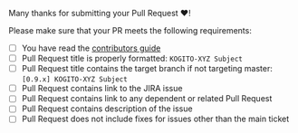Many thanks for submitting your Pull Request :heart:! 

Please make sure that your PR meets the following requirements:

- [ ] You have read the [contributors guide](CONTRIBUTING.md)
- [ ] Pull Request title is properly formatted: `KOGITO-XYZ Subject`
- [ ] Pull Request title contains the target branch if not targeting master: `[0.9.x] KOGITO-XYZ Subject`
- [ ] Pull Request contains link to the JIRA issue
- [ ] Pull Request contains link to any dependent or related Pull Request
- [ ] Pull Request contains description of the issue
- [ ] Pull Request does not include fixes for issues other than the main ticket